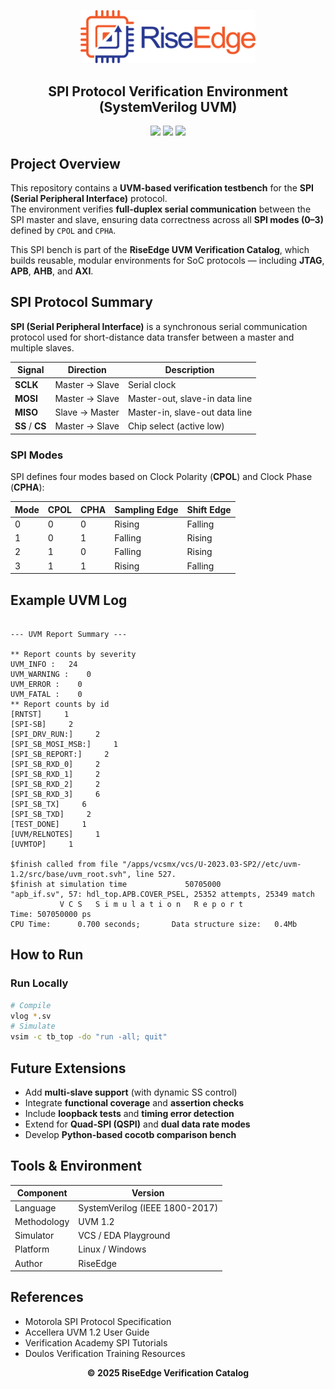 <!-- PROJECT BANNER -->
<p align="center">
  <img src="./assets/logo.png" alt="RiseEdge Logo" width="280"/>
</p>

<h2 align="center">SPI Protocol Verification Environment (SystemVerilog UVM)</h2>

<p align="center">
  <!-- <a href="https://www.edaplayground.com/x/Eg62"><b>▶ Run on EDA Playground</b></a><br> -->
  <img src="https://img.shields.io/badge/Language-SystemVerilog-blue.svg"/>
  <img src="https://img.shields.io/badge/Methodology-UVM%201.2-green.svg"/>
  <img src="https://img.shields.io/badge/Simulator-VCS%2FEDAPlayground-orange.svg"/>
</p>


## Project Overview

This repository contains a **UVM-based verification testbench** for the **SPI (Serial Peripheral Interface)** protocol.  
The environment verifies **full-duplex serial communication** between the SPI master and slave, ensuring data correctness across all **SPI modes (0–3)** defined by `CPOL` and `CPHA`.

This SPI bench is part of the **RiseEdge UVM Verification Catalog**, which builds reusable, modular environments for SoC protocols — including **JTAG**, **APB**, **AHB**, and **AXI**.

## SPI Protocol Summary

**SPI (Serial Peripheral Interface)** is a synchronous serial communication protocol used for short-distance data transfer between a master and multiple slaves.

| Signal | Direction | Description |
|---------|------------|-------------|
| **SCLK** | Master → Slave | Serial clock |
| **MOSI** | Master → Slave | Master-out, slave-in data line |
| **MISO** | Slave → Master | Master-in, slave-out data line |
| **SS** / **CS** | Master → Slave | Chip select (active low) |

### SPI Modes
SPI defines four modes based on Clock Polarity (**CPOL**) and Clock Phase (**CPHA**):

| Mode | CPOL | CPHA | Sampling Edge | Shift Edge |
|------|------|------|----------------|-------------|
| 0 | 0 | 0 | Rising | Falling |
| 1 | 0 | 1 | Falling | Rising |
| 2 | 1 | 0 | Falling | Rising |
| 3 | 1 | 1 | Rising | Falling |


## Example UVM Log

```

--- UVM Report Summary ---

** Report counts by severity
UVM_INFO :   24
UVM_WARNING :    0
UVM_ERROR :    0
UVM_FATAL :    0
** Report counts by id
[RNTST]     1
[SPI-SB]     2
[SPI_DRV_RUN:]     2
[SPI_SB_MOSI_MSB:]     1
[SPI_SB_REPORT:]     2
[SPI_SB_RXD_0]     2
[SPI_SB_RXD_1]     2
[SPI_SB_RXD_2]     2
[SPI_SB_RXD_3]     6
[SPI_SB_TX]     6
[SPI_SB_TXD]     2
[TEST_DONE]     1
[UVM/RELNOTES]     1
[UVMTOP]     1

$finish called from file "/apps/vcsmx/vcs/U-2023.03-SP2//etc/uvm-1.2/src/base/uvm_root.svh", line 527.
$finish at simulation time             50705000
"apb_if.sv", 57: hdl_top.APB.COVER_PSEL, 25352 attempts, 25349 match
           V C S   S i m u l a t i o n   R e p o r t 
Time: 507050000 ps
CPU Time:      0.700 seconds;       Data structure size:   0.4Mb

````

## How to Run

<!-- ### Run Online
**EDA Playground Link:** [https://www.edaplayground.com/x/Eg62](https://www.edaplayground.com/x/Eg62)
1. Open the link  
2. Choose **SystemVerilog + UVM 1.2**  
3. Click **Run**  
4. Check the simulation transcript and waveform   -->

### Run Locally
```bash
# Compile
vlog *.sv
# Simulate
vsim -c tb_top -do "run -all; quit"
````

## Future Extensions

* Add **multi-slave support** (with dynamic SS control)
* Integrate **functional coverage** and **assertion checks**
* Include **loopback tests** and **timing error detection**
* Extend for **Quad-SPI (QSPI)** and **dual data rate modes**
* Develop **Python-based cocotb comparison bench**

## Tools & Environment

| Component   | Version                                                           |
| ----------- | ----------------------------------------------------------------- |
| Language    | SystemVerilog (IEEE 1800-2017)                                    |
| Methodology | UVM 1.2                                                           |
| Simulator   | VCS  / EDA Playground                                             |
| Platform    | Linux / Windows                                                   |
| Author      | RiseEdge                                                          |

## References

* Motorola SPI Protocol Specification
* Accellera UVM 1.2 User Guide
* Verification Academy SPI Tutorials
* Doulos Verification Training Resources

<p align="center">
  <b>© 2025 RiseEdge Verification Catalog</b><br>
</p>
